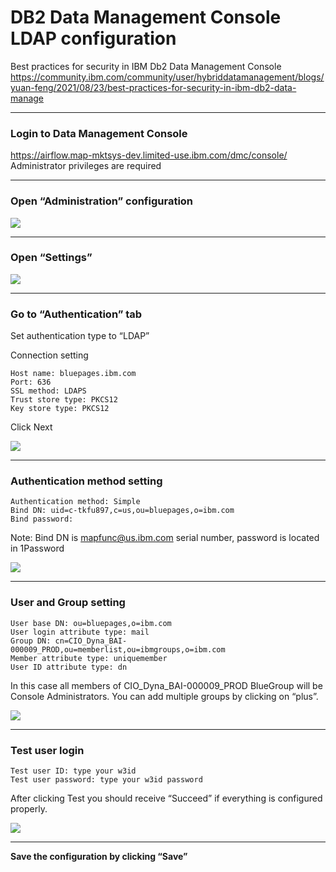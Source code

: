 # DB2 Data Management Console LDAP configuration

Best practices for security in IBM Db2 Data Management Console\
https://community.ibm.com/community/user/hybriddatamanagement/blogs/yuan-feng/2021/08/23/best-practices-for-security-in-ibm-db2-data-manage

---
### Login to Data Management Console

https://airflow.map-mktsys-dev.limited-use.ibm.com/dmc/console/ \
Administrator privileges are required

---
### Open “Administration” configuration

<img src="https://github.ibm.com/CIO-MAP/MAP-ETL-Framework-AirflowK8s/blob/master/docs/pics/5_1.jpg">

---
### Open “Settings”

<img src="https://github.ibm.com/CIO-MAP/MAP-ETL-Framework-AirflowK8s/blob/master/docs/pics/5_2.jpg">

---
### Go to “Authentication” tab

Set authentication type to “LDAP”

Connection setting
```
Host name: bluepages.ibm.com
Port: 636
SSL method: LDAPS
Trust store type: PKCS12
Key store type: PKCS12
```
Click Next

<img src="https://github.ibm.com/CIO-MAP/MAP-ETL-Framework-AirflowK8s/blob/master/docs/pics/5_3.jpg">

---
### Authentication method setting

```
Authentication method: Simple
Bind DN: uid=c-tkfu897,c=us,ou=bluepages,o=ibm.com
Bind password:
```

Note: Bind DN is mapfunc@us.ibm.com serial number, password is located in 1Password

<img src="https://github.ibm.com/CIO-MAP/MAP-ETL-Framework-AirflowK8s/blob/master/docs/pics/5_4.jpg">

---
### User and Group setting

```
User base DN: ou=bluepages,o=ibm.com
User login attribute type: mail
Group DN: cn=CIO_Dyna_BAI-000009_PROD,ou=memberlist,ou=ibmgroups,o=ibm.com
Member attribute type: uniquemember
User ID attribute type: dn
```
In this case all members of  CIO_Dyna_BAI-000009_PROD BlueGroup will be Console Administrators. You can add multiple groups by clicking on “plus”.

<img src="https://github.ibm.com/CIO-MAP/MAP-ETL-Framework-AirflowK8s/blob/master/docs/pics/5_5.jpg">

---
### Test user login
```
Test user ID: type your w3id
Test user password: type your w3id password
```
After clicking Test you should receive “Succeed” if everything is configured properly.

<img src="https://github.ibm.com/CIO-MAP/MAP-ETL-Framework-AirflowK8s/blob/master/docs/pics/5_6.jpg">

---
**Save the configuration by clicking “Save”**